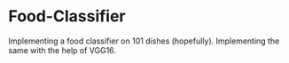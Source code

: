 # Food-Classifier
Implementing a food classifier on 101 dishes (hopefully).
Implementing the same with the help of VGG16.
